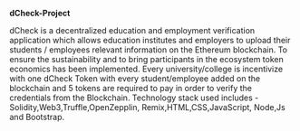 **dCheck-Project**


dCheck is a decentralized education and employment verification application which allows education institutes and employers to upload their students / employees relevant information on the Ethereum blockchain. To ensure the sustainability and to bring participants in the ecosystem token economics has been implemented. Every university/college is incentivize with one dCheck Token with every student/employee added on the blockchain and 5 tokens are required to pay in order to verify the credentials from the Blockchain.
Technology stack used includes - Solidity,Web3,Truffle,OpenZepplin, Remix,HTML,CSS,JavaScript, Node,Js and Bootstrap. 
